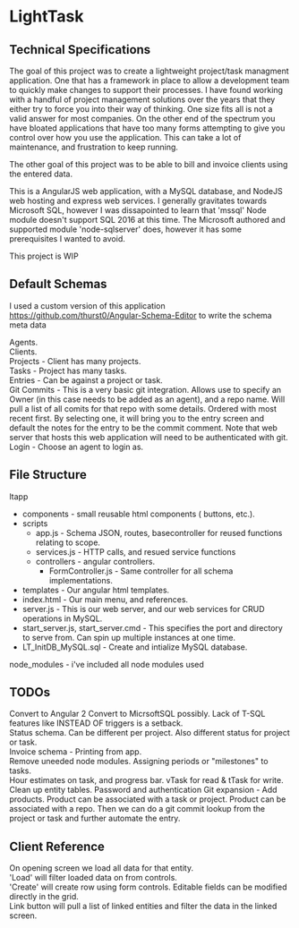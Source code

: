 # LightTask

Technical Specifications
------------------------
The goal of this project was to create a lightweight project/task managment application.  One that has a framework in place to allow a development team to quickly make changes to support their processes.  I have found working with a handful of project management solutions over the years that they either try to force you into their way of thinking.  One size fits all is not a valid answer for most companies.  On the other end of the spectrum you have bloated applications that have too many forms attempting to give you control over how you use the application.  This can take a lot of maintenance, and frustration to keep running.

The other goal of this project was to be able to bill and invoice clients using the entered data.

This is a AngularJS web application, with a MySQL database, and NodeJS web hosting and express web services.  I generally gravitates towards Microsoft SQL, however I was dissapointed to learn that 'mssql' Node module doesn't support SQL 2016 at this time.  The Microsoft authored and supported module 'node-sqlserver' does, however it has some prerequisites I wanted to avoid.

This project is WIP

## Default Schemas

I used a custom version of this application https://github.com/thurst0/Angular-Schema-Editor to write the schema meta data

Agents.  
Clients.  
Projects - Client has many projects.  
Tasks - Project has many tasks.  
Entries - Can be against a project or task.  
Git Commits - This is a very basic git integration.  Allows use to specify an Owner (in this case needs to be added as an agent), and a repo name.  Will pull a list of all comits for that repo with some details.  Ordered with most recent first.  By selecting one, it will bring you to the entry screen and default the notes for the entry to be the commit comment.  Note that web server that hosts this web application will need to be authenticated with git.
Login - Choose an agent to login as.

## File Structure

ltapp  
  
- components - small reusable html components ( buttons, etc.).  
- scripts  
  - app.js - Schema JSON, routes, basecontroller for reused functions relating to scope.
  - services.js - HTTP calls, and resued service functions
  - controllers - angular controllers.  
    - FormController.js - Same controller for all schema implementations.  
- templates - Our angular html templates.  
- index.html - Our main menu, and references.  
- server.js - This is our web server, and our web services for CRUD operations in MySQL.  
- start_server.js, start_server.cmd - This specifies the port and directory to serve from.  Can spin up multiple instances at one time. 
- LT_InitDB_MySQL.sql - Create and intialize MySQL database. 

node_modules - i've included all node modules used 

## TODOs

Convert to Angular 2
Convert to MicrsoftSQL possibly.  Lack of T-SQL features like INSTEAD OF triggers is a setback.  
Status schema.  Can be different per project.  Also different status for project or task.  
Invoice schema - Printing from app.  
Remove uneeded node modules. 
Assigning periods or "milestones" to tasks.  
Hour estimates on task, and progress bar.  vTask for read & tTask for write.
Clean up entity tables. 
Password and authentication
Git expansion - Add products.  Product can be associated with a task or project.  Product can be associated with a repo.  Then we can do a git commit lookup from the project or task and further automate the entry.

Client Reference
---------------------
On opening screen we load all data for that entity.  
'Load' will filter loaded data on from controls.  
'Create' will create row using form controls. 
Editable fields can be modified directly in the grid.  
Link button will pull a list of linked entities and filter the data in the linked screen.  
